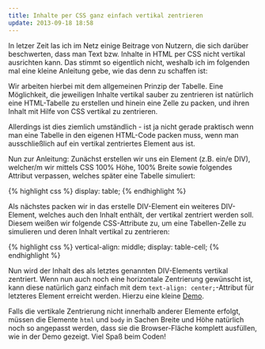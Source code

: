 ```yaml
---
title: Inhalte per CSS ganz einfach vertikal zentrieren
update: 2013-09-18 18:58
---
```


In letzer Zeit las ich im Netz einige Beitrage von Nutzern, die sich darüber beschwerten, dass man Text bzw. Inhalte in HTML per CSS nicht vertikal ausrichten kann. Das stimmt so eigentlich nicht, weshalb ich im folgenden mal eine kleine Anleitung gebe, wie das denn zu schaffen ist:

Wir arbeiten hierbei mit dem allgemeinen Prinzip der Tabelle. Eine Möglichkeit, die jeweiligen Inhalte vertikal sauber zu zentrieren ist natürlich eine HTML-Tabelle zu erstellen und hinein eine Zelle zu packen, und ihren Inhalt mit Hilfe von CSS vertikal zu zentrieren.

Allerdings ist dies ziemlich umständlich - ist ja nicht gerade praktisch wenn man eine Tabelle in den eigenen HTML-Code packen muss, wenn man ausschließlich auf ein vertikal zentriertes Element aus ist.

Nun zur Anleitung: Zunächst erstellen wir uns ein Element (z.B. ein/e DIV), welcher/m wir mittels CSS 100% Höhe, 100% Breite sowie folgendes Attribut verpassen, welches später eine Tabelle simuliert:

{% highlight css %}
display: table;
{% endhighlight %}

Als nächstes packen wir in das erstelle DIV-Element ein weiteres DIV-Element, welches auch den Inhalt enthält, der vertikal zentriert werden soll. Diesem weißen wir folgende CSS-Attribute zu, um eine Tabellen-Zelle zu simulieren und deren Inhalt vertikal zu zentrieren:

{% highlight css %}
vertical-align: middle;
display: table-cell;
{% endhighlight %}

Nun wird der Inhalt des als letztes genannten DIV-Elements vertikal zentriert. Wenn nun auch noch eine horizontale Zentrierung gewünscht ist, kann diese natürlich ganz einfach mit dem `text-align: center;`-Attribut für letzteres Element erreicht werden. Hierzu eine kleine [Demo][1].

Falls die vertikale Zentrierung nicht innerhalb anderer Elemente erfolgt, müssen die Elemente `html` und `body` in Sachen Breite und Höhe natürlich noch so angepasst werden, dass sie die Browser-Fläche komplett ausfüllen, wie in der Demo gezeigt. Viel Spaß beim Coden!

[1]: http://codepen.io/jonsuh/pen/duvgE
